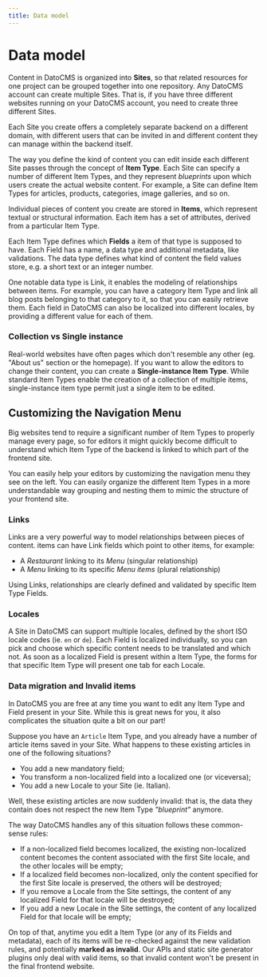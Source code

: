 ```yaml
---
title: Data model
---
```


# Data model

Content in DatoCMS is organized into <strong>Sites</strong>, so that related resources for one project can be grouped together into one repository. Any DatoCMS account can create multiple Sites. That is, if you have three different websites running on your DatoCMS account, you need to create three different Sites.

Each Site you create offers a completely separate backend on a different domain, with different users that can be invited in and different content they can manage within the backend itself.

The way you define the kind of content you can edit inside each different Site passes through the concept of <strong>Item Type</strong>. Each Site can specify a number of different Item Types, and they represent <em>blueprints</em> upon which users create the actual website content. For example, a Site can define Item Types for articles, products, categories, image galleries, and so on.

Individual pieces of content you create are stored in <strong>Items</strong>, which represent textual or structural information. Each item has a set of attributes, derived from a particular Item Type.

Each Item Type defines which <strong>Fields</strong> a item of that type is supposed to have. Each Field has a name, a data type and additional metadata, like validations. The data type defines what kind of content the field values store, e.g. a short text or an integer number. 

One notable data type is Link, it enables the modeling of relationships between items. For example, you can have a category Item Type and link all blog posts belonging to that category to it, so that you can easily retrieve them. Each field in DatoCMS can also be localized into different locales, by providing a different value for each of them.

### Collection vs Single instance

Real-world websites have often pages which don't resemble any other (eg. "About us" section or the homepage). If you want to allow the editors to change their content, you can create a <strong>Single-instance Item Type</strong>. While standard Item Types enable the creation of a collection of multiple items, single-instance item type permit just a single item to be edited.

## Customizing the Navigation Menu

Big websites tend to require a significant number of Item Types to properly manage every page, so for editors it might quickly become difficult to understand which Item Type of the backend is linked to which part of the frontend site.

You can easily help your editors by customizing the navigation menu they see on the left. You can easily organize the different Item Types in a more understandable way grouping and nesting them to mimic the structure of your frontend site. 

### Links

Links are a very powerful way to model relationships between pieces of content. items can have Link fields which point to other items, for example:

* A <em>Restaurant</em> linking to its <em>Menu</em> (singular relationship)
* A <em>Menu</em> linking to its specific <em>Menu items</em> (plural relationship)

Using Links, relationships are clearly defined and validated by specific Item Type Fields.

### Locales

A Site in DatoCMS can support multiple locales, defined by the short ISO locale codes (ie. `en` or `de`). Each Field is localized individually, so you can pick and choose which specific content needs to be translated and which not. As soon as a localized Field is present within a Item Type, the forms for that specific Item Type will present one tab for each Locale.

### Data migration and Invalid items

In DatoCMS you are free at any time you want to edit any Item Type and Field present in your Site. While this is great news for you, it also complicates the situation quite a bit on our part! 

Suppose you have an `Article` Item Type, and you already have a number of article items saved in your Site. What happens to these existing articles in one of the following situations?

* You add a new mandatory field;
* You transform a non-localized field into a localized one (or viceversa);
* You add a new Locale to your Site (ie. Italian).

Well, these existing articles are now suddenly invalid: that is, the data they contain does not respect the new Item Type <em>"blueprint"</em> anymore. 

The way DatoCMS handles any of this situation follows these common-sense rules:

* If a non-localized field becomes localized, the existing non-localized content becomes the content associated with the first Site locale, and the other locales will be empty;
* If a localized field becomes non-localized, only the content specified for the first Site locale is preserved, the others will be destroyed;
* If you remove a Locale from the Site settings, the content of any localized Field for that locale will be destroyed;
* If you add a new Locale in the Site settings, the content of any localized Field for that locale will be empty;

On top of that, anytime you edit a Item Type (or any of its Fields and metadata), each of its items will be re-checked against the new validation rules, and potentially <strong>marked as invalid</strong>. Our APIs and static site generator plugins only deal with valid items, so that invalid content won't be present in the final frontend website.
